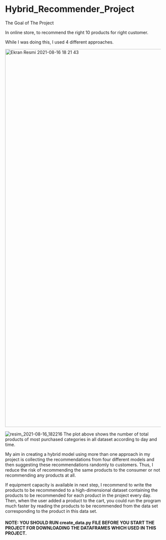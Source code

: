 # Hybrid_Recommender_Project

The Goal of The Project

In online store, to recommend the right 10 products for right customer.

While I was doing this, I used 4 different approaches. 

<img width="1221" alt="Ekran Resmi 2021-08-16 18 21 43" src="https://user-images.githubusercontent.com/76401930/129588065-9f70447d-8761-461f-83f4-e725e2b8ba4c.png">

![resim_2021-08-16_182216](https://user-images.githubusercontent.com/76401930/129587977-31f73475-38c8-4a6c-aa52-e37cd9f233bc.png)
The plot above shows the number of total products of most purchased categories in all dataset according to day and time.

My aim in creating a hybrid model using more than one approach in my project is collecting the recommendations from four different models and then suggesting these recommendations randomly to customers. Thus, I reduce the risk of recommending the same products to the consumer or not recommending any products at all.

If equipment capacity is available in next step, I recommend to write the products to be recommended to a high-dimensional dataset containing the products to be recommended for each product in the project every day. Then, when the user added a product to the cart, you could run the program much faster by reading the products to be recommended from the data set corresponding to the product in this data set.

#### NOTE: YOU SHOULD RUN create_data.py FILE BEFORE YOU START THE PROJECT FOR DOWNLOADING THE DATAFRAMES WHICH USED IN THIS PROJECT.
